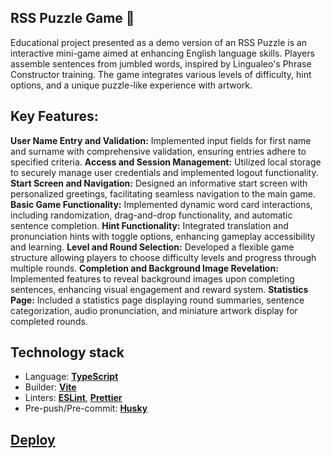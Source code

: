 ## RSS Puzzle Game 🧩

Educational project presented as a demo version of an RSS Puzzle is an interactive mini-game aimed at enhancing English language skills. Players assemble sentences from jumbled words, inspired by Lingualeo's Phrase Constructor training. The game integrates various levels of difficulty, hint options, and a unique puzzle-like experience with artwork.

## Key Features:

**User Name Entry and Validation:** Implemented input fields for first name and surname with comprehensive validation, ensuring entries adhere to specified criteria.
**Access and Session Management:** Utilized local storage to securely manage user credentials and implemented logout functionality.
**Start Screen and Navigation:** Designed an informative start screen with personalized greetings, facilitating seamless navigation to the main game.
**Basic Game Functionality:** Implemented dynamic word card interactions, including randomization, drag-and-drop functionality, and automatic sentence completion.
**Hint Functionality:** Integrated translation and pronunciation hints with toggle options, enhancing gameplay accessibility and learning.
**Level and Round Selection:** Developed a flexible game structure allowing players to choose difficulty levels and progress through multiple rounds.
**Completion and Background Image Revelation:** Implemented features to reveal background images upon completing sentences, enhancing visual engagement and reward system.
**Statistics Page:** Included a statistics page displaying round summaries, sentence categorization, audio pronunciation, and miniature artwork display for completed rounds.

## Technology stack

- Language: [**TypeScript**](https://www.typescriptlang.org/)
- Builder: [**Vite**](https://vitejs.dev/)
- Linters: [**ESLint**](https://eslint.org/), [**Prettier**](https://prettier.io/)
- Pre-push/Pre-commit: [**Husky**](https://typicode.github.io/husky/)

## [Deploy](https://rolling-scopes-school.github.io/tetiana-ket-JSFE2023Q4/rss-puzzle/index.html)

